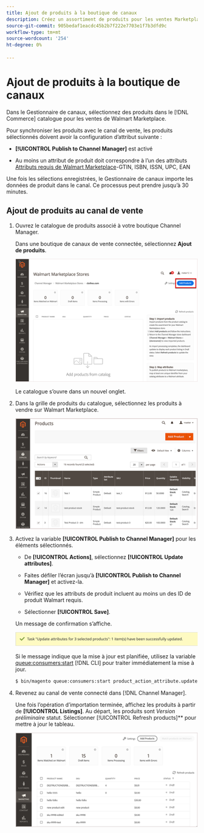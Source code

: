```yaml
---
title: Ajout de produits à la boutique de canaux
description: Créez un assortiment de produits pour les ventes Marketplace en ajoutant des produits du catalogue au canal de vente.
source-git-commit: 905bedaf1eacdc45b2b7f222e7703e1f7b3dfd9c
workflow-type: tm+mt
source-wordcount: '254'
ht-degree: 0%

---
```



# Ajout de produits à la boutique de canaux

Dans le Gestionnaire de canaux, sélectionnez des produits dans le [!DNL Commerce] catalogue pour les ventes de Walmart Marketplace.

Pour synchroniser les produits avec le canal de vente, les produits sélectionnés doivent avoir la configuration d’attribut suivante :

- **[!UICONTROL Publish to Channel Manager]** est activé

- Au moins un attribut de produit doit correspondre à l’un des attributs [Attributs requis de Walmart Marketplace](map-product-attributes-for-matching.md)-GTIN, ISBN, ISSN, UPC, EAN

Une fois les sélections enregistrées, le Gestionnaire de canaux importe les données de produit dans le canal. Ce processus peut prendre jusqu’à 30 minutes.

## Ajout de produits au canal de vente

1. Ouvrez le catalogue de produits associé à votre boutique Channel Manager.

   Dans une boutique de canaux de vente connectée, sélectionnez **Ajout de produits**.

   ![Ajout de produits au canal connecté](assets/add-initial-products-to-connected-channel.png)

   Le catalogue s’ouvre dans un nouvel onglet.

1. Dans la grille de produits du catalogue, sélectionnez les produits à vendre sur Walmart Marketplace.

   ![Envoyer les produits au canal connecté](assets/select-products-from-catalog.png)

1. Activez la variable **[!UICONTROL Publish to Channel Manager]** pour les éléments sélectionnés.

   - De **[!UICONTROL Actions]**, sélectionnez **[!UICONTROL Update attributes]**.

   - Faites défiler l’écran jusqu’à **[!UICONTROL Publish to Channel Manager]** et activez-la.

   - Vérifiez que les attributs de produit incluent au moins un des ID de produit Walmart requis.

   - Sélectionner **[!UICONTROL Save]**.

   Un message de confirmation s’affiche.

   ![Message de confirmation d’importation de produit du catalogue au canal de vente](assets/product-import-from-catalog-confirmation.png)

   Si le message indique que la mise à jour est planifiée, utilisez la variable [queue:consumers:start](https://devdocs.magento.com/guides/v2.4/config-guide/cli/config-cli-subcommands-queue.html) [!DNL CLI] pour traiter immédiatement la mise à jour.

   ```bash
   $ bin/magento queue:consumers:start product_action_attribute.update
   ```

1. Revenez au canal de vente connecté dans [!DNL Channel Manager].

   Une fois l’opération d’importation terminée, affichez les produits à partir de **[!UICONTROL Listings]**. Au départ, les produits sont *Version préliminaire* statut. Sélectionner [!UICONTROL Refresh products]** pour mettre à jour le tableau.

   ![Produits importés sur le canal de vente connecté](assets/products-in-marketplace-sales-channel.png)
